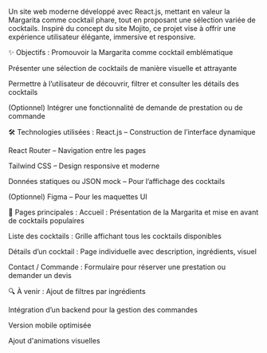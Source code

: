 Un site web moderne développé avec React.js, mettant en valeur la Margarita comme cocktail phare, tout en proposant une sélection variée de cocktails. Inspiré du concept du site Mojito, ce projet vise à offrir une expérience utilisateur élégante, immersive et responsive.

✨ Objectifs :
Promouvoir la Margarita comme cocktail emblématique

Présenter une sélection de cocktails de manière visuelle et attrayante

Permettre à l’utilisateur de découvrir, filtrer et consulter les détails des cocktails

(Optionnel) Intégrer une fonctionnalité de demande de prestation ou de commande

🛠️ Technologies utilisées :
React.js – Construction de l’interface dynamique

React Router – Navigation entre les pages

Tailwind CSS – Design responsive et moderne

Données statiques ou JSON mock – Pour l’affichage des cocktails

(Optionnel) Figma – Pour les maquettes UI

📄 Pages principales :
Accueil : Présentation de la Margarita et mise en avant de cocktails populaires

Liste des cocktails : Grille affichant tous les cocktails disponibles

Détails d’un cocktail : Page individuelle avec description, ingrédients, visuel

Contact / Commande : Formulaire pour réserver une prestation ou demander un devis

🔍 À venir :
Ajout de filtres par ingrédients

Intégration d’un backend pour la gestion des commandes

Version mobile optimisée

Ajout d'animations visuelles
